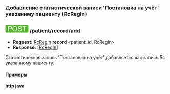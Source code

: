 ### Добавление статистической записи 'Постановка на учёт' указаннму пациенту (RcRegIn)

### ![POST](../../../../../img/post.png) /patient/record/add
* **Request:** [RcRegIn](../../../../../types/types.md#Rc.RcRegIn) **record** <patient_id, RcRegIn>
* **Response:** [[RcRegIn](../../../../../types/types.md#Rc.RcRegIn)]

Статистическая запись 'Постановка на учёт' добавляется как запись Rc указанному пациенту.

#### Примеры
**[http](../examples/RcRegIn/add.md) [java](../examples/RcRegIn/addJava.md)**

